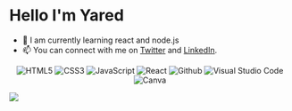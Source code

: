 <h1>Hello I'm Yared</h1>

<!-- - 💻 Currently working on [Ethiopian Scout Association Website](https://github.com/yared776/esa) using React.-->
- 📝 I am currently learning react and node.js
- 📫 You can connect with me on [Twitter](https://www.twitter.com/yared776) and [LinkedIn](https://www.linkedin.com/in/yared776).

<p align="center">
<img alt="HTML5" src="https://img.shields.io/badge/html5-%23fca9ae.svg?style=for-the-badge&logo=html5&logoColor=140200"/>
<img alt="CSS3" src="https://img.shields.io/badge/css3-%23ffd2ce.svg?style=for-the-badge&logo=css3&logoColor=140200"/>
<img alt="JavaScript" src="https://img.shields.io/badge/javascript-%23e4626b.svg?style=for-the-badge&logo=javascript&logoColor=%23F7DF1E"/>
<img alt="React" src="https://img.shields.io/badge/react-%23f2ca61.svg?style=for-the-badge&logo=react&logoColor=%2361DAFB"/>
<img alt="Github" src="https://img.shields.io/badge/github-%23e4626b.svg?style=for-the-badge&logo=github&logoColor=140200"/>
<img alt="Visual Studio Code" src="https://img.shields.io/badge/Visual Studio Code-f2ca61.svg?style=for-the-badge&logo=visual-studio-code&logoColor=140200"/>
<img alt="Canva" src="https://img.shields.io/badge/Canva-f2ca61.svg?style=for-the-badge&logo=canva&logoColor=140200"/>
  </p>
<img src="https://github-readme-stats.vercel.app/api?username=yared776&show_icons=true&theme=tokyonight" />
<!--START_SECTION:activity-->
